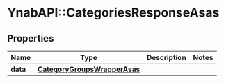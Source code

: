 # YnabAPI::CategoriesResponseAsas

## Properties
Name | Type | Description | Notes
------------ | ------------- | ------------- | -------------
**data** | [**CategoryGroupsWrapperAsas**](CategoryGroupsWrapperAsas.md) |  | 


